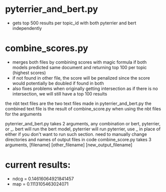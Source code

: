 # pyterrier_and_bert.py
  - gets top 500 results per topic_id with both pyterrier and bert independently
  
# combine_scores.py
  - merges both files by combining scores with magic formula if both models predicted same document and returning top 100 per topic (highest scores)
  - if not found in other file, the score will be penalized since the score would potentially be doubled if found in both
  - also fixes problems when originally getting intersection as if there is no intersection, we will still have a top 100 results

the nbt text files are the two text files made in pyterrier_and_bert.py
the combined text file is the result of combine_score.py when using the nbt files for the arguments

pyterrier_and_bert.py takes 2 arguments, any combination or bert, pyterrier, or _. bert will run the bert model, pyterrier will run pyterrier, use _ in place of either if you don't want to run such section. need to manually change directories and names of output files in code
combine_score.py takes 3 arguments, [filename] [other_filename] [new_output_filename]

# current results:
  - ndcg = 0.14616064921841457
  - map = 0.1113105463024071
